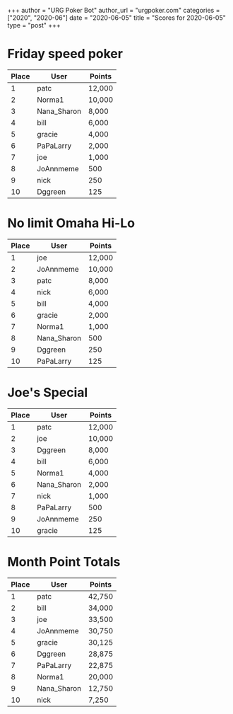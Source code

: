 +++
author = "URG Poker Bot"
author_url = "urgpoker.com"
categories = ["2020", "2020-06"]
date = "2020-06-05"
title = "Scores for 2020-06-05"
type = "post"
+++
# Friday speed poker

| Place | User | Points |
|-------|------|--------|
| 1 | patc | 12,000 |
| 2 | Norma1 | 10,000 |
| 3 | Nana_Sharon | 8,000 |
| 4 | bill | 6,000 |
| 5 | gracie | 4,000 |
| 6 | PaPaLarry | 2,000 |
| 7 | joe | 1,000 |
| 8 | JoAnnmeme | 500 |
| 9 | nick | 250 |
| 10 | Dggreen | 125 |

# No limit Omaha Hi-Lo

| Place | User | Points |
|-------|------|--------|
| 1 | joe | 12,000 |
| 2 | JoAnnmeme | 10,000 |
| 3 | patc | 8,000 |
| 4 | nick | 6,000 |
| 5 | bill | 4,000 |
| 6 | gracie | 2,000 |
| 7 | Norma1 | 1,000 |
| 8 | Nana_Sharon | 500 |
| 9 | Dggreen | 250 |
| 10 | PaPaLarry | 125 |

# Joe's Special

| Place | User | Points |
|-------|------|--------|
| 1 | patc | 12,000 |
| 2 | joe | 10,000 |
| 3 | Dggreen | 8,000 |
| 4 | bill | 6,000 |
| 5 | Norma1 | 4,000 |
| 6 | Nana_Sharon | 2,000 |
| 7 | nick | 1,000 |
| 8 | PaPaLarry | 500 |
| 9 | JoAnnmeme | 250 |
| 10 | gracie | 125 |

# Month Point Totals

| Place | User | Points |
|-------|------|--------|
| 1 | patc | 42,750 |
| 2 | bill | 34,000 |
| 3 | joe | 33,500 |
| 4 | JoAnnmeme | 30,750 |
| 5 | gracie | 30,125 |
| 6 | Dggreen | 28,875 |
| 7 | PaPaLarry | 22,875 |
| 8 | Norma1 | 20,000 |
| 9 | Nana_Sharon | 12,750 |
| 10 | nick | 7,250 |
